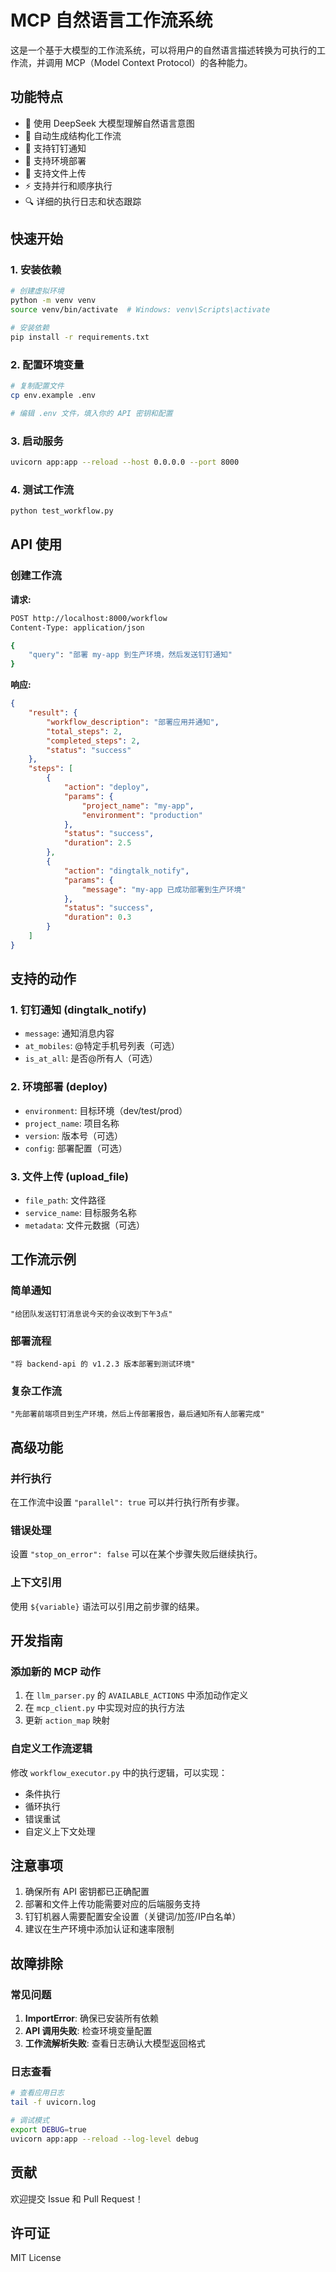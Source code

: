 # MCP 自然语言工作流系统

这是一个基于大模型的工作流系统，可以将用户的自然语言描述转换为可执行的工作流，并调用 MCP（Model Context Protocol）的各种能力。

## 功能特点

- 🤖 使用 DeepSeek 大模型理解自然语言意图
- 🔄 自动生成结构化工作流
- 📢 支持钉钉通知
- 🚀 支持环境部署
- 📁 支持文件上传
- ⚡ 支持并行和顺序执行
- 🔍 详细的执行日志和状态跟踪

## 快速开始

### 1. 安装依赖

```bash
# 创建虚拟环境
python -m venv venv
source venv/bin/activate  # Windows: venv\Scripts\activate

# 安装依赖
pip install -r requirements.txt
```

### 2. 配置环境变量

```bash
# 复制配置文件
cp env.example .env

# 编辑 .env 文件，填入你的 API 密钥和配置
```

### 3. 启动服务

```bash
uvicorn app:app --reload --host 0.0.0.0 --port 8000
```

### 4. 测试工作流

```bash
python test_workflow.py
```

## API 使用

### 创建工作流

**请求:**
```bash
POST http://localhost:8000/workflow
Content-Type: application/json

{
    "query": "部署 my-app 到生产环境，然后发送钉钉通知"
}
```

**响应:**
```json
{
    "result": {
        "workflow_description": "部署应用并通知",
        "total_steps": 2,
        "completed_steps": 2,
        "status": "success"
    },
    "steps": [
        {
            "action": "deploy",
            "params": {
                "project_name": "my-app",
                "environment": "production"
            },
            "status": "success",
            "duration": 2.5
        },
        {
            "action": "dingtalk_notify",
            "params": {
                "message": "my-app 已成功部署到生产环境"
            },
            "status": "success",
            "duration": 0.3
        }
    ]
}
```

## 支持的动作

### 1. 钉钉通知 (dingtalk_notify)
- `message`: 通知消息内容
- `at_mobiles`: @特定手机号列表（可选）
- `is_at_all`: 是否@所有人（可选）

### 2. 环境部署 (deploy)
- `environment`: 目标环境（dev/test/prod）
- `project_name`: 项目名称
- `version`: 版本号（可选）
- `config`: 部署配置（可选）

### 3. 文件上传 (upload_file)
- `file_path`: 文件路径
- `service_name`: 目标服务名称
- `metadata`: 文件元数据（可选）

## 工作流示例

### 简单通知
```
"给团队发送钉钉消息说今天的会议改到下午3点"
```

### 部署流程
```
"将 backend-api 的 v1.2.3 版本部署到测试环境"
```

### 复杂工作流
```
"先部署前端项目到生产环境，然后上传部署报告，最后通知所有人部署完成"
```

## 高级功能

### 并行执行
在工作流中设置 `"parallel": true` 可以并行执行所有步骤。

### 错误处理
设置 `"stop_on_error": false` 可以在某个步骤失败后继续执行。

### 上下文引用
使用 `${variable}` 语法可以引用之前步骤的结果。

## 开发指南

### 添加新的 MCP 动作

1. 在 `llm_parser.py` 的 `AVAILABLE_ACTIONS` 中添加动作定义
2. 在 `mcp_client.py` 中实现对应的执行方法
3. 更新 `action_map` 映射

### 自定义工作流逻辑

修改 `workflow_executor.py` 中的执行逻辑，可以实现：
- 条件执行
- 循环执行
- 错误重试
- 自定义上下文处理

## 注意事项

1. 确保所有 API 密钥都已正确配置
2. 部署和文件上传功能需要对应的后端服务支持
3. 钉钉机器人需要配置安全设置（关键词/加签/IP白名单）
4. 建议在生产环境中添加认证和速率限制

## 故障排除

### 常见问题

1. **ImportError**: 确保已安装所有依赖
2. **API 调用失败**: 检查环境变量配置
3. **工作流解析失败**: 查看日志确认大模型返回格式

### 日志查看

```bash
# 查看应用日志
tail -f uvicorn.log

# 调试模式
export DEBUG=true
uvicorn app:app --reload --log-level debug
```

## 贡献

欢迎提交 Issue 和 Pull Request！

## 许可证

MIT License 